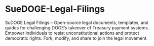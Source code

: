 # SueDOGE-Legal-Filings
SuDOGE Legal Filings – Open-source legal documents, templates, and guides for challenging DOGE’s takeover of Treasury payment systems. Empower individuals to resist unconstitutional actions and protect democratic rights. Fork, modify, and share to join the legal movement.
